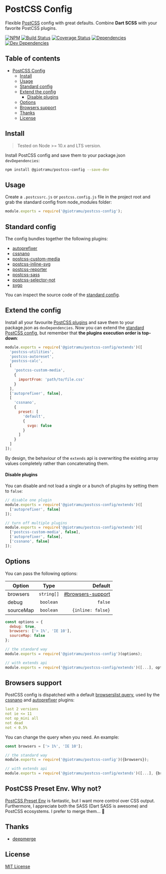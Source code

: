 # PostCSS Config

Flexible [PostCSS][postcss-doc-url] config with great defaults. Combine **Dart SCSS** with your favorite PostCSS plugins.

[![NPM][npm-img]][npm-url]
[![Build Status][ci-img]][ci-url]
[![Coverage Status][coverage-img]][coverage-url]
[![Dependencies][deps-img]][deps-url]
[![Dev Dependencies][devdeps-img]][devdeps-url]

## Table of contents

- [PostCSS Config](#postcss-config)
  - [Install](#install)
  - [Usage](#usage)
  - [Standard config](#standard-config)
  - [Extend the config](#extend-the-config)
    - [Disable plugins](#disable-plugins)
  - [Options](#options)
  - [Browsers support](#browsers-support)
  - [Thanks](#thanks)
  - [License](#license)

## Install

> Tested on Node >= 10.x and LTS version.

Install PostCSS config and save them to your package.json `devDependencies`:

```sh
npm install @giotramu/postcss-config --save-dev
```

## Usage

Create a `.postcssrc.js` or `postcss.config.js` file in the project root and grab the standard config from node_modules folder:

```js
module.exports = require('@giotramu/postcss-config');
```

## Standard config

The config bundles together the following plugins:

- [autoprefixer][autoprefixer-url]
- [cssnano][cssnano-url]
- [postcss-custom-media][postcss-custom-media-url]
- [postcss-inline-svg][postcss-inline-svg-url]
- [postcss-reporter][postcss-reporter-url]
- [postcss-sass][postcss-sass-url]
- [postcss-selector-not][postcss-selector-not-url]
- [svgo][svgo-url]

You can inspect the source code of the [standard config][standard-config-url].

## Extend the config

Install all your favourite [PostCSS plugins][postcss-plugins-url] and save them to your package.json as `devDependencies`. Now you can extend the [standard PostCSS config][standard-config-url], but remember that **the plugins execution order is top-down**:

```js
module.exports = require('@giotramu/postcss-config/extends')([
  'postcss-utilities',
  'postcss-autoreset',
  'postcss-calc',
  [
    'postcss-custom-media',
    {
      importFrom: 'path/to/file.css'
    }
  ],
  ['autoprefixer', false],
  [
    'cssnano',
    {
      preset: [
        'default',
        {
          svgo: false
        }
      ]
    }
  ]
]);
```

By design, the behaviour of the `extends` api is overwriting the existing array values completely rather than concatenating them.

#### Disable plugins

You can disable and not load a single or a bunch of plugins by setting them to `false`:

```js
// disable one plugin
module.exports = require('@giotramu/postcss-config/extends')([
  ['autoprefixer', false]
]);

// turn off multiple plugins
module.exports = require('@giotramu/postcss-config/extends')([
  ['postcss-custom-media', false],
  ['autoprefixer', false],
  ['cssnano', false]
]);
```

## Options

You can pass the following options:

| Option    |    Type    |                                 Default |
| --------- | :--------: | --------------------------------------: |
| browsers  | `string[]` | [\#browsers-support](#browsers-support) |
| debug     | `boolean`  |                                 `false` |
| sourceMap | `boolean`  |                       `{inline: false}` |

```js
const options = {
  debug: true,
  browsers: ['> 1%', 'IE 10'],
  sourceMap: false
};

// the standard way
module.exports = require('@giotramu/postcss-config')(options);

// with extends api
module.exports = require('@giotramu/postcss-config/extends')([...], options);
```

## Browsers support

PostCSS config is dispatched with a default [browserslist query][browserslist-url], used by the [cssnano][cssnano-url] and [autoprefixer][autoprefixer-url] plugins:

```yml
last 2 versions
not ie <= 11
not op_mini all
not dead
not < 0.5%
```

You can change the query when you need. An example:

```js
const browsers = ['> 1%', 'IE 10'];

// the standard way
module.exports = require('@giotramu/postcss-config')({browsers});

// with extends api
module.exports = require('@giotramu/postcss-config/extends')([...], {browsers});

```

## PostCSS Preset Env. Why not?

[PostCSS Preset Env][postcss-preset-env-url] is fantastic, but I want more control over CSS output. Furthermore, I appreciate both the SASS (Dart SASS is awesome) and PostCSS ecosystems. I prefer to merge them... 🧪

## Thanks

- [deepmerge][deepmerge-url]

## License

[MIT License](./LICENSE)

<!---
  B A D G E S
-->

[ci-img]: https://github.com/giotramu/postcss-config/workflows/test%20and%20build/badge.svg?branch=master
[coverage-img]: https://coveralls.io/repos/github/giotramu/postcss-config/badge.svg?branch=master
[deps-img]: https://badgen.net/david/dep/giotramu/postcss-config
[devdeps-img]: https://badgen.net/david/dev/giotramu/postcss-config
[npm-img]: https://badgen.net/npm/v/@giotramu/postcss-config?icon=npm&label=npm%20package

<!---
  L I N K S
-->

[autoprefixer-url]: https://github.com/postcss/autoprefixer
[browserslist-url]: https://browserl.ist/?q=last+2+versions%2C+not+ie+%3C%3D+11%2C+not+op_mini+all%2C+not+dead%2C+not+%3C+0.5%25
[ci-url]: https://github.com/giotramu/postcss-config/actions
[coverage-url]: https://coveralls.io/github/giotramu/postcss-config
[cssnano-url]: https://github.com/cssnano/cssnano
[deepmerge-url]: https://github.com/TehShrike/deepmerge
[deps-url]: https://david-dm.org/giotramu/postcss-config
[devdeps-url]: https://david-dm.org/giotramu/postcss-config?type=dev
[npm-url]: https://www.npmjs.com/package/@giotramu/postcss-config
[postcss-custom-media-url]: https://github.com/postcss/postcss-custom-media
[postcss-doc-url]: https://postcss.org
[postcss-inline-svg-url]: https://github.com/TrySound/postcss-inline-svg
[postcss-plugins-url]: https://github.com/postcss/postcss/blob/master/docs/plugins.md
[postcss-preset-env-url]: https://github.com/csstools/postcss-preset-env
[postcss-reporter-url]: https://github.com/postcss/postcss-reporter
[postcss-sass-url]: https://github.com/jonathantneal/postcss-sass
[postcss-selector-not-url]: https://github.com/postcss/postcss-selector-not
[standard-config-url]: ./test/_config.ts
[svgo-url]: https://github.com/svg/svgo
